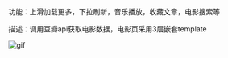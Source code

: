 
功能：上滑加载更多，下拉刷新，音乐播放，收藏文章，电影搜索等

描述：调用豆瓣api获取电影数据，电影页采用3层嵌套template

![gif](https://github.com/Kongzq/Mini-Program-demo/blob/master/GIF.gif)
